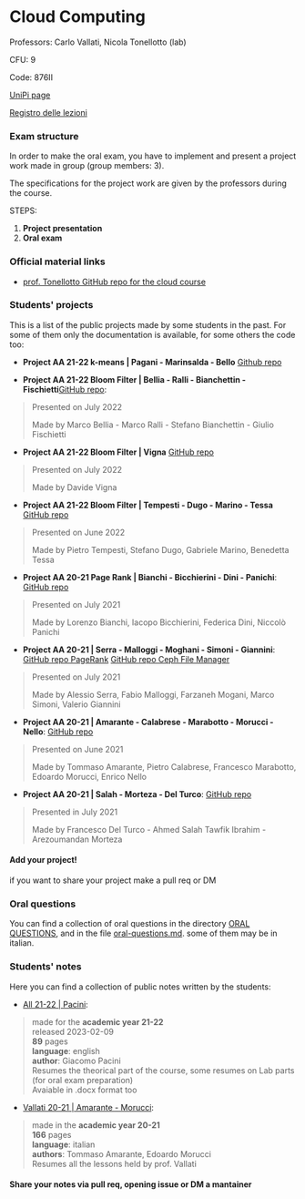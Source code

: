 # Cloud Computing

Professors: Carlo Vallati, Nicola Tonellotto (lab)

CFU: 9

Code: 876II

[UniPi page](https://esami.unipi.it/esami2/programma.php?pg=ects&c=48212)

[Registro delle lezioni](https://unimap.unipi.it/registri/dettregistriNEW.php?re=3325519::::&ri=013155)

### Exam structure

In order to make the oral exam, you have to implement and present a project work made in group (group members: 3).

The specifications for the project work are given by the professors during the course.

STEPS:

1. **Project presentation**
2. **Oral exam**

### Official material links

- [prof. Tonellotto GitHub repo for the cloud course](https://github.com/tonellotto/cloud-computing)

### Students' projects

This is a list of the public projects made by some students in the past. For some of them only the documentation is available, for some others the code too:

- **Project AA 21-22 k-means | Pagani - Marinsalda - Bello** [Github repo](https://github.com/scarburato/distributedKMeans)

- **Project AA 21-22 Bloom Filter | Bellia - Ralli - Bianchettin - Fischietti**[GitHub repo](https://github.com/MacroBet/cloud_computing_project):
>Presented on July 2022
>
>Made by Marco Bellia - Marco Ralli - Stefano Bianchettin - Giulio Fischietti

- **Project AA 21-22 Bloom Filter | Vigna** [GitHub repo](https://github.com/AlterVigna/BloomFiltersInMapReduce)
>Presented on July 2022
>
>Made by Davide Vigna

- **Project AA 21-22 Bloom Filter | Tempesti - Dugo - Marino - Tessa** [GitHub repo](https://github.com/PieTempesti98/bloomfilter_spark)
>Presented on June 2022
>
>Made by Pietro Tempesti, Stefano Dugo, Gabriele Marino, Benedetta Tessa


- **Project AA 20-21 Page Rank | Bianchi - Bicchierini - Dini - Panichi**: [GitHub repo](https://github.com/lorebianchi98/PageRank)
>Presented on July 2021
>
>Made by Lorenzo Bianchi, Iacopo Bicchierini, Federica Dini, Niccolò Panichi
>
- **Project AA 20-21 | Serra - Malloggi - Moghani - Simoni - Giannini**: [GitHub repo PageRank](https://github.com/lorebianchi98/PageRank) [GitHub repo Ceph File Manager](https://github.com/ValeGian/CephFileManager)
>Presented on July 2021
>
>Made by Alessio Serra, Fabio Malloggi, Farzaneh Mogani, Marco Simoni, Valerio Giannini


- **Project AA 20-21 | Amarante - Calabrese - Marabotto - Morucci - Nello**: [GitHub repo](https://github.com/TommyTheHuman/CC-Projects) 
>Presented on June 2021
>
>Made by Tommaso Amarante, Pietro Calabrese, Francesco Marabotto, Edoardo Morucci, Enrico Nello

- **Project AA 20-21 | Salah - Morteza - Del Turco**: [GitHub repo](https://github.com/FranDT/CloudComputingProjects)
>Presented in July 2021
>
>Made by Francesco Del Turco - Ahmed Salah Tawfik Ibrahim - Arezoumandan Morteza

#### **Add your project!** 
if you want to share your project make a pull req or DM


### Oral questions

You can find a collection of oral questions in the directory [ORAL QUESTIONS](oral-questions), and in the file [oral-questions.md](oral-questions.md). some of them may be in italian.


### Students' notes

Here you can find a collection of public notes written by the students:

- [All 21-22 | Pacini](Vallati_20-21_Lecture_Notes-TommasoAmarante-EdoardoMorucci.pdf):
>made for the **academic year 21-22**<br>
>released 2023-02-09<br>
>**89** pages<br>
>**language**: english<br>
>**author**: Giacomo Pacini<br>
>Resumes the theorical part of the course, some resumes on Lab parts (for oral exam preparation)<br>
>Avaiable in .docx format too
- [Vallati 20-21 | Amarante - Morucci](Vallati_20-21_Lecture_Notes-TommasoAmarante-EdoardoMorucci.pdf):
>made in the **academic year 20-21**<br>
>**166** pages<br>
>**language**: italian<br>
>**authors**: Tommaso Amarante, Edoardo Morucci<br>
>Resumes all the lessons held by prof. Vallati

#### Share your notes via pull req, opening issue or DM a mantainer
